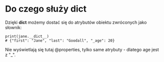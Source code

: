 # Do czego służy __dict__  
Dzięki __dict__ możemy dostać się do atrybutów obiektu zwróconych jako słownik:

```
print(jane.__dict__)
# {"first": "Jane", "last": "Goodall", "_age": 20}
```

Nie wyświetlają się tutaj @properties, tylko same atrybuty - dlatego age jest z "_".
